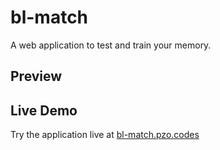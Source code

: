 # bl-match

A web application to test and train your memory.

## Preview



## Live Demo

Try the application live at [bl-match.pzo.codes](bl-match.pzo.codes)


